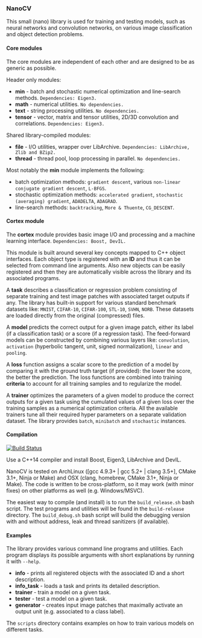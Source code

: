 ### NanoCV

This small (nano) library is used for training and testing models, such as neural networks and convolution networks, on various image classification and object detection problems.


#### Core modules

The core modules are independent of each other and are designed to be as generic as possible.

Header only modules:
* **min** - batch and stochastic numerical optimization and line-search methods. `Dependencies: Eigen3.`
* **math** - numerical utilities. `No dependencies.`
* **text** - string processing utilities. `No dependencies.`
* **tensor** - vector, matrix and tensor utilities, 2D/3D convolution and correlations. `Dependencies: Eigen3.`

Shared library-compiled modules:
* **file** - I/O utilities, wrapper over LibArchive. `Dependencies: LibArchive, Zlib and BZip2.`
* **thread** - thread pool, loop processing in parallel. `No dependencies.`

Most notably the **min** module implements the following: 
* batch optimization methods: `gradient descent`, various `non-linear conjugate gradient descent`, `L-BFGS`.
* stochastic optimization methods: `accelerated gradient`, `stochastic (averaging) gradient`, `ADADELTA`, `ADAGRAD`.
* line-search methods: `backtracking`, `More & Thuente`, `CG_DESCENT`.


#### Cortex module

The **cortex** module provides basic image I/O and processing and a machine learning interface. `Dependencies: Boost, DevIL.`

This module is built around several key concepts mapped to C++ object interfaces. Each object type is registered with an **ID** and thus it can be selected from command line arguments. Also new objects can be easily registered and then they are automatically visible across the library and its associated programs.

A **task** describes a classification or regression problem consisting of separate training and test image patches with associated target outputs if any. The library has built-in support for various standard benchmark datasets like: `MNIST`, `CIFAR-10`, `CIFAR-100`, `STL-10`, `SVHN`, `NORB`. These datasets are loaded directly from the original (compressed) files.

A **model** predicts the correct output for a given image patch, either its label (if a classification task) or a score (if a regression task). The feed-forward models can be constructed by combining various layers like: `convolution`, `activation` (hyperbolic tangent, unit, signed normalization), `linear` and `pooling`.

A **loss** function assigns a scalar score to the prediction of a model by comparing it with the ground truth target (if provided): the lower the score, the better the prediction. The loss functions are combined into training **criteria** to account for all training samples and to regularize the model.

A **trainer** optimizes the parameters of a given model to produce the correct outputs for a given task using the cumulated values of a given loss over the training samples as a numerical optimization criteria. All the available trainers tune all their required hyper parameters on a separate validation dataset. The library provides `batch`, `minibatch` and `stochastic` instances.


#### Compilation

[![Build Status](https://semaphoreci.com/api/v1/projects/ce418932-a427-4bb5-95b8-d0c17f29f415/578643/badge.svg)](https://semaphoreci.com/accosmin/nanocv)

Use a C++14 compiler and install Boost, Eigen3, LibArchive and DevIL. 

NanoCV is tested on ArchLinux ([gcc 4.9.3+ | gcc 5.2+ | clang 3.5+], CMake 3.1+, Ninja or Make) and OSX (clang, homebrew, CMake 3.1+, Ninja or Make). The code is written to be cross-platform, so it may work (with minor fixes) on other platforms as well (e.g. Windows/MSVC).

The easiest way to compile (and install) is to run the `build_release.sh` bash script. The test programs and utilities will be found in the `build-release` directory. The `build_debug.sh` bash script will build the debugging version with and without address, leak and thread sanitizers (if available).


#### Examples

The library provides various command line programs and utilities. Each program displays its possible arguments with short explanations by running it with `--help`.

* **info** - prints all registered objects with the associated ID and a short description.
* **info_task** - loads a task and prints its detailed description.
* **trainer** - train a model on a given task.
* **tester** - test a model on a given task.
* **generator** - creates input image patches that maximally activate an output unit (e.g. associated to a class label).

The `scripts` directory contains examples on how to train various models on different tasks.




 
